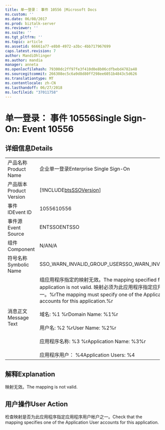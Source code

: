 ```yaml
---
title: 单一登录： 事件 10556 |Microsoft Docs
ms.custom: ''
ms.date: 06/08/2017
ms.prod: biztalk-server
ms.reviewer: ''
ms.suite: ''
ms.tgt_pltfrm: ''
ms.topic: article
ms.assetid: 66661a77-e8b0-4972-a3bc-4bb717967699
caps.latest.revision: 7
author: MandiOhlinger
ms.author: mandia
manager: anneta
ms.openlocfilehash: 79300dc2ff97fe3f410d0e8b06cdfbebd4782a48
ms.sourcegitcommit: 266308ec5c6a9d8d80ff298ee6051b4843c5d626
ms.translationtype: MT
ms.contentlocale: zh-CN
ms.lasthandoff: 06/27/2018
ms.locfileid: "37011758"
---
```

# <a name="single-sign-on-event-10556"></a><span data-ttu-id="0953f-102">单一登录： 事件 10556</span><span class="sxs-lookup"><span data-stu-id="0953f-102">Single Sign-On: Event 10556</span></span>
## <a name="details"></a><span data-ttu-id="0953f-103">详细信息</span><span class="sxs-lookup"><span data-stu-id="0953f-103">Details</span></span>  
  
|                 |                                                                                                                                                                                                                                                                                   |
|-----------------|-----------------------------------------------------------------------------------------------------------------------------------------------------------------------------------------------------------------------------------------------------------------------------------|
|  <span data-ttu-id="0953f-104">产品名称</span><span class="sxs-lookup"><span data-stu-id="0953f-104">Product Name</span></span>   |                                                                                                                             <span data-ttu-id="0953f-105">企业单一登录</span><span class="sxs-lookup"><span data-stu-id="0953f-105">Enterprise Single Sign-On</span></span>                                                                                                                             |
| <span data-ttu-id="0953f-106">产品版本</span><span class="sxs-lookup"><span data-stu-id="0953f-106">Product Version</span></span> |                                                                                                            [!INCLUDE[btsSSOVersion](../includes/btsssoversion-md.md)]                                                                                                             |
|    <span data-ttu-id="0953f-107">事件 ID</span><span class="sxs-lookup"><span data-stu-id="0953f-107">Event ID</span></span>     |                                                                                                                                       <span data-ttu-id="0953f-108">10556</span><span class="sxs-lookup"><span data-stu-id="0953f-108">10556</span></span>                                                                                                                                       |
|  <span data-ttu-id="0953f-109">事件源</span><span class="sxs-lookup"><span data-stu-id="0953f-109">Event Source</span></span>   |                                                                                                                                      <span data-ttu-id="0953f-110">ENTSSO</span><span class="sxs-lookup"><span data-stu-id="0953f-110">ENTSSO</span></span>                                                                                                                                       |
|    <span data-ttu-id="0953f-111">组件</span><span class="sxs-lookup"><span data-stu-id="0953f-111">Component</span></span>    |                                                                                                                                        <span data-ttu-id="0953f-112">N/A</span><span class="sxs-lookup"><span data-stu-id="0953f-112">N/A</span></span>                                                                                                                                        |
|  <span data-ttu-id="0953f-113">符号名称</span><span class="sxs-lookup"><span data-stu-id="0953f-113">Symbolic Name</span></span>  |                                                                                                                            <span data-ttu-id="0953f-114">SSO_WARN_INVALID_GROUP_USER</span><span class="sxs-lookup"><span data-stu-id="0953f-114">SSO_WARN_INVALID_GROUP_USER</span></span>                                                                                                                            |
|  <span data-ttu-id="0953f-115">消息正文</span><span class="sxs-lookup"><span data-stu-id="0953f-115">Message Text</span></span>   | <span data-ttu-id="0953f-116">组应用程序指定的映射无效。</span><span class="sxs-lookup"><span data-stu-id="0953f-116">The mapping specified for a Group application is not valid.</span></span> <span data-ttu-id="0953f-117">映射必须为此应用程序指定应用程序用户帐户之一。%r</span><span class="sxs-lookup"><span data-stu-id="0953f-117">The mapping must specify one of the Application Users accounts for this application.%r</span></span><br /><br /> <span data-ttu-id="0953f-118">域名: %1 %r</span><span class="sxs-lookup"><span data-stu-id="0953f-118">Domain Name: %1%r</span></span><br /><br /> <span data-ttu-id="0953f-119">用户名: %2 %r</span><span class="sxs-lookup"><span data-stu-id="0953f-119">User Name: %2%r</span></span><br /><br /> <span data-ttu-id="0953f-120">应用程序名称: %3 %r</span><span class="sxs-lookup"><span data-stu-id="0953f-120">Application Name: %3%r</span></span><br /><br /> <span data-ttu-id="0953f-121">应用程序用户： %4</span><span class="sxs-lookup"><span data-stu-id="0953f-121">Application Users: %4</span></span> |
  
## <a name="explanation"></a><span data-ttu-id="0953f-122">解释</span><span class="sxs-lookup"><span data-stu-id="0953f-122">Explanation</span></span>  
 <span data-ttu-id="0953f-123">映射无效。</span><span class="sxs-lookup"><span data-stu-id="0953f-123">The mapping is not valid.</span></span>  
  
## <a name="user-action"></a><span data-ttu-id="0953f-124">用户操作</span><span class="sxs-lookup"><span data-stu-id="0953f-124">User Action</span></span>  
 <span data-ttu-id="0953f-125">检查映射是否为此应用程序指定应用程序用户帐户之一。</span><span class="sxs-lookup"><span data-stu-id="0953f-125">Check that the mapping specifies one of the Application User accounts for this application.</span></span>